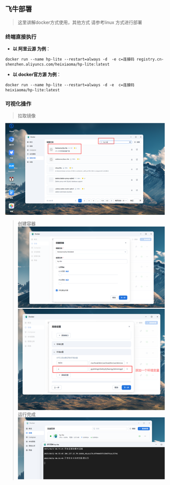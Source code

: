 ## 飞牛部署
> 这里讲解docker方式使用，其他方式 请参考linux 方式进行部署


### 终端直接执行

* **以 阿里云源 为例**：

```
docker run --name hp-lite --restart=always -d  -e c=连接码 registry.cn-shenzhen.aliyuncs.com/heixiaoma/hp-lite:latest
```
* **以 docker官方源 为例**：


```
docker run --name hp-lite --restart=always -d -e  c=连接码 heixiaoma/hp-lite:latest
```

### 可视化操作
> 拉取镜像

![img.png](../../tech/fn/img.png)

> 创建容器
![img.png](../../tech/fn/img_1.png)
![img.png](../../tech/fn/img_2.png)
> 运行完成
![img.png](../../tech/fn/img_3.png)
